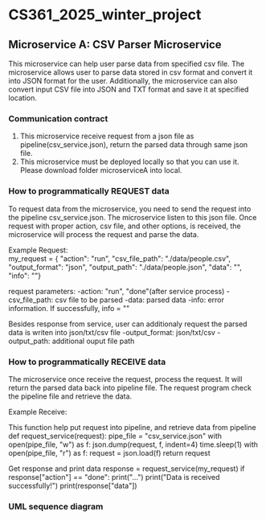 # CS361_2025_winter_project

## Microservice A: CSV Parser Microservice
This microservice can help user parse data from specified csv file. The microservice allows user to parse data stored in csv format and convert it into JSON format for the user. 
Additionally, the microservice can also convert input CSV file into JSON and TXT format and save it at specified location.

### Communication contract
1. This microservice receive request from a json file as pipeline(csv_service.json), return the parsed data through same json file.
2. This microservice must be deployed locally so that you can use it. Please download folder microserviceA into local.

### How to programmatically REQUEST data
To request data from the microservice, you need to send the request into the pipeline csv_service.json. The microservice listen to this json
file. Once request with proper action, csv file, and other options, is received, the microservice will process the request and parse the data.

Example Request: <br />
my_request = {
"action": "run",
        "csv_file_path": "./data/people.csv",
        "output_format": "json",
        "output_path": "./data/people.json",
        "data": "",
        "info": ""}
        
request parameters: 
-action: "run", "done"(after service process)
-csv_file_path: csv file to be parsed
-data: parsed data
-info: error information. If successfully, info = ""

Besides response from service, user can additionaly request the parsed data is writen into json/txt/csv file
-output_format: json/txt/csv
-output_path: additional ouput file path


### How to programmatically RECEIVE data
The microservice once receive the request, process the request. It will return the parsed data back into pipeline file.
The request program check the pipeline file and retrieve the data.

Example Receive:

This function help put request into pipeline, and retrieve data from pipeline
def request_service(request):
    pipe_file = "csv_service.json"
    with open(pipe_file, "w") as f:
        json.dump(request, f, indent=4)
    time.sleep(1)
    with open(pipe_file, "r") as f:
        request = json.load(f) 
    return request

Get response and print data
response = request_service(my_request)
if response["action"] == "done":
    print("...")
    print("Data is received successfully!")
    print(response["data"])




### UML sequence diagram
